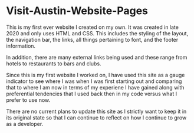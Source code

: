 # Visit-Austin-Website-Pages

This is my first ever website I created on my own. It was created in late 2020 and only uses HTML and CSS. This includes the styling of the layout, the navigation bar, the links, all things pertaining to font, and the footer information. 

In addition, there are many external links being used and these range from hotels to restaurants to bars and clubs. 

Since this is my first website I worked on, I have used this site as a gauge indicator to see where I was when I was first starting out and comparing that to where I am now in terms of my experiene I have gained along with preferential tendencies that I used back then in my code versus what I prefer to use now. 

There are no current plans to update this site as I strictly want to keep it in its original state so that I can continue to reflect on how I continue to grow as a developer.
